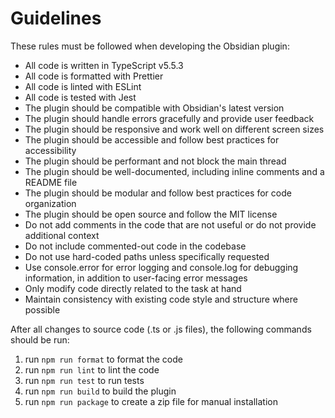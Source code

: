 # Guidelines

These rules must be followed when developing the Obsidian plugin:

- All code is written in TypeScript v5.5.3
- All code is formatted with Prettier
- All code is linted with ESLint
- All code is tested with Jest
- The plugin should be compatible with Obsidian's latest version
- The plugin should handle errors gracefully and provide user feedback
- The plugin should be responsive and work well on different screen sizes
- The plugin should be accessible and follow best practices for accessibility
- The plugin should be performant and not block the main thread
- The plugin should be well-documented, including inline comments and a README file
- The plugin should be modular and follow best practices for code organization
- The plugin should be open source and follow the MIT license
- Do not add comments in the code that are not useful or do not provide additional context
- Do not include commented-out code in the codebase
- Do not use hard-coded paths unless specifically requested
- Use console.error for error logging and console.log for debugging information, in addition to user-facing error messages
- Only modify code directly related to the task at hand
- Maintain consistency with existing code style and structure where possible

After all changes to source code (.ts or .js files), the following commands should be run:

1. run `npm run format` to format the code
2. run `npm run lint` to lint the code
3. run `npm run test` to run tests
4. run `npm run build` to build the plugin
5. run `npm run package` to create a zip file for manual installation
